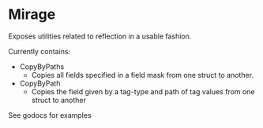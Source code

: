 # Mirage
Exposes utilities related to reflection in a usable fashion.

Currently contains:
- CopyByPaths
    - Copies all fields specified in a field mask from one struct to another.
- CopyByPath
    - Copies the field given by a tag-type and path of tag values from one struct to another
    
See godocs for examples
